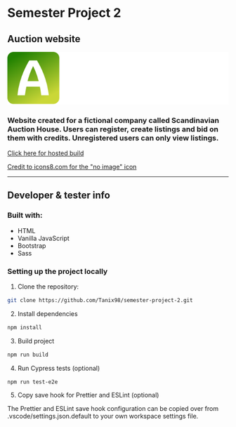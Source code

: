 # Semester Project 2

## Auction website

![Markdown Logo](/resources/icons/logo.svg)

### Website created for a fictional company called Scandinavian Auction House. Users can register, create listings and bid on them with credits. Unregistered users can only view listings.

[Click here for hosted build](https://scandinavian-auction-house.netlify.app/)

[Credit to icons8.com for the "no image" icon](https://icons8.com/icon/122635/no-image 'icons8.com')

---

## Developer & tester info

### Built with:

-   HTML
-   Vanilla JavaScript
-   Bootstrap
-   Sass

### Setting up the project locally

1. Clone the repository:

```bash
git clone https://github.com/Tanix98/semester-project-2.git
```

2. Install dependencies

```bash
npm install
```

3. Build project

```bash
npm run build
```

4. Run Cypress tests (optional)

```bash
npm run test-e2e
```

5. Copy save hook for Prettier and ESLint (optional)

The Prettier and ESLint save hook configuration can be copied over from .vscode/settings.json.default to your own workspace settings file.
